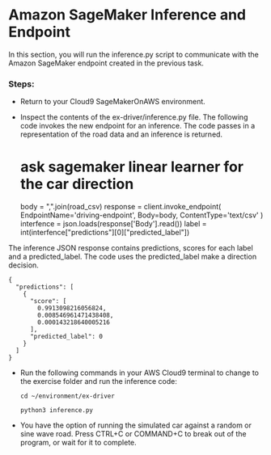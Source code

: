 # Amazon SageMaker Inference and Endpoint

In this section, you will run the inference.py script to communicate with the Amazon SageMaker endpoint created in the previous task.

### Steps: 
* Return to your Cloud9 SageMakerOnAWS environment.
* Inspect the contents of the ex-driver/inference.py file. The following code invokes the new endpoint for an inference. The code passes in a representation of the road data and an inference is returned.

    # ask sagemaker linear learner for the car direction
    body = ",".join(road_csv)
    response = client.invoke_endpoint(
        EndpointName='driving-endpoint',
        Body=body,
        ContentType='text/csv'
    )
    interfence = json.loads(response['Body'].read())
    label = int(interfence["predictions"][0]["predicted_label"])

The inference JSON response contains predictions, scores for each label and a predicted_label. The code uses the predicted_label make a direction decision.

    {
      "predictions": [
        {
          "score": [
            0.9913098216056824,
            0.008546961471438408,
            0.000143218640005216
          ],
          "predicted_label": 0
        }
      ]
    }

* Run the following commands in your AWS Cloud9 terminal to change to the exercise folder and run the inference code:

    ```
    cd ~/environment/ex-driver
    
    python3 inference.py
    ```
    
* You have the option of running the simulated car against a random or sine wave road. Press CTRL+C or COMMAND+C to break out of the program, or wait for it to complete.
